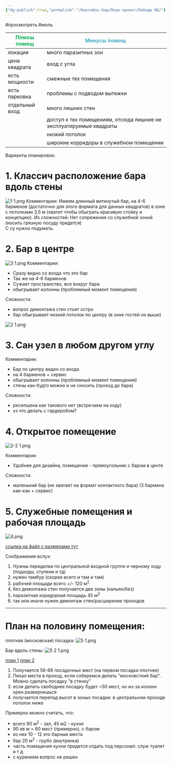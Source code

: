 ```yaml
---
{"dg-publish":true,"permalink":"/Коктейль-бар/План-проект/Победы 9Б/"}
---
```


#просмотреть #июль

| <font color="#00b050">Плюсы помещ</font> | <font color="#4bacc6">Минусы помещ</font>                          |
| ---------------------------------------- | ------------------------------------------------------------------ |
| локация                                  | много паразитных зон                                               |
| цена квадрата                            | вход с угла                                                        |
| есть мощности                            | смежные тех помещения                                              |
| есть парковка                            | проблемы с подводом вытяжки                                        |
| отдельный вход                           | много лишних стен                                                  |
|                                          | доступ к тех помещениям, отсюда лишние не эксплуатируемые квадраты |
|                                          | низкий потолок                                                     |
|                                          | широкие корридоры в служебном помещении                            |



Варианты планировок: 
# 1. Классич расположение бара вдоль стены
![1 1.png](/img/user/Inbox/1%201.png)
Комментарии:  Имеем длинный витинутый бар, на 4-6 барменов (достаточно для этого формата для данных квадратов) в зоне с потолками 3,5 м (хватит чтобы обыграть красивую стойку и концепцию). 
Из сложностей: Нет сопряжения со служебной зоной (носить грязную посуду придется)\
С су нужно подумать. 
# 2. Бар в центре
![3 1.png](/img/user/Inbox/3%201.png)
Комментарии: 
- Сразу видно со входа что это бар
- Так же на 4-6 барменов
- Сужает пространство, все вокруг бара 
- обыгрывает колонны (проблемный момент помещения)

Сложности: 
- вопрос демонтажа стен стоит остро 
- бар обыгрывает низкий потолок по центру (в зоне гостей он выше)

![2 1.png](/img/user/Inbox/2%201.png)
# 3. Сан узел в любом другом углу 

Комментарии: 
- Бар по центру виден со входа
- на 4 барменов + сервис 
- обыгрывает колонны (проблемный момент помещения)
- стены как-будто можно и не сносить (проход до бара)

Сложности: 
- ресепшена как такового нет (встречаем на ходу)
- хз что делать с гардеробом? 


# 4. Открытое помещение

![2-2 1.png](/img/user/Inbox/2-2%201.png)

Комментарии: 
- Удобнее для дизайна, помещение - прямоугольник с баром в центе 

Сложности: 
- маленький бар (не хватает на формат контактного бара) (3 бармена кае-как + сервис)

# 5. Служебные помещения и рабочая площадь 

![4.png](/img/user/Inbox/4.png)

[ссылка на файл с размерами тут](https://www.dropbox.com/scl/fi/4h42p5c6rg531b7l90uqv/4.png?rlkey=qo1zj27muow7tqnkd5kuplvoc&st=qw5bdd2s&dl=0)


Соображения вслух: 
1. Нужны переделки по центральной входной группе и черному ходу (подходы, ступени и тд)
2. нужен тамбур (скорее всего и там и там)
3. рабочей площади всего +/- 120 м<sup>2</sup>
4. без демонтажа стен получается две зоны (кальян/без)
5. паразитная коридорная площадь 45 м<sup>2</sup> 
6. так или иначе нужен демонтаж стен/расширение проходов


---

# План на половину помещения: 

плотная (московская) посадка:
![5 1.png](/img/user/Inbox/5%201.png)

Бар вдоль стены: 
![5 2 1.png](/img/user/Inbox/5%202%201.png)

[план 1](https://www.dropbox.com/scl/fi/tk3ttphwywfd1jfi4abfm/5-1.png?rlkey=k0tvyky26t5hr4ivrh7a5wfxz&dl=0)
[план 2](https://www.dropbox.com/scl/fi/tk3ttphwywfd1jfi4abfm/5-1.png?rlkey=k0tvyky26t5hr4ivrh7a5wfxz&dl=0)

1.  Получается 56-66 посадочных мест (на первом посадка плотнее)
2. Пихал места в проход, если соберемся делать "московсткий бар". Можно сделать посадку "в стенку"
3. если делать свободнее посадку будет ~50 мест, но из-за колонн хрен развернешься 
4. получается перепад высот в зоных посадки: в центральном проходе потолок ниже

Примерно можно считать, что:
- всего 90 м<sup>2</sup> - зал, 45 м2 - кухня
- 90 кв м = 60 мест (примерно), с баром
- из них 10 - 12 это барные места
- бар 20 м<sup>2</sup> - грубо (внутрянка)
- часть помещения кухни придется отдать под персонал: служ туалет и т д
- с курением вопрос не решен 